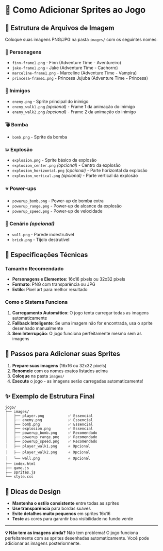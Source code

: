 # 🎨 Como Adicionar Sprites ao Jogo

## 📁 Estrutura de Arquivos de Imagem

Coloque suas imagens PNG/JPG na pasta `images/` com os seguintes nomes:

### 👤 Personagens
- `finn-frame1.png` - Finn (Adventure Time - Aventureiro)
- `jake-frame1.png` - Jake (Adventure Time - Cachorro)
- `marceline-frame1.png` - Marceline (Adventure Time - Vampira)
- `princesa-frame1.png` - Princesa Jujuba (Adventure Time - Princesa)

### 👾 Inimigos
- `enemy.png` - Sprite principal do inimigo
- `enemy_walk1.png` *(opcional)* - Frame 1 da animação do inimigo
- `enemy_walk2.png` *(opcional)* - Frame 2 da animação do inimigo

### 💣 Bomba
- `bomb.png` - Sprite da bomba

### 💥 Explosão
- `explosion.png` - Sprite básico da explosão
- `explosion_center.png` *(opcional)* - Centro da explosão
- `explosion_horizontal.png` *(opcional)* - Parte horizontal da explosão
- `explosion_vertical.png` *(opcional)* - Parte vertical da explosão

### ⭐ Power-ups
- `powerup_bomb.png` - Power-up de bomba extra
- `powerup_range.png` - Power-up de alcance da explosão
- `powerup_speed.png` - Power-up de velocidade

### 🧱 Cenário *(opcional)*
- `wall.png` - Parede indestrutível
- `brick.png` - Tijolo destrutível

## 📏 Especificações Técnicas

### Tamanho Recomendado
- **Personagens e Elementos**: 16x16 pixels ou 32x32 pixels
- **Formato**: PNG com transparência ou JPG
- **Estilo**: Pixel art para melhor resultado

### Como o Sistema Funciona

1. **Carregamento Automático**: O jogo tenta carregar todas as imagens automaticamente
2. **Fallback Inteligente**: Se uma imagem não for encontrada, usa o sprite desenhado manualmente
3. **Sem Interrupção**: O jogo funciona perfeitamente mesmo sem as imagens

## 🚀 Passos para Adicionar suas Sprites

1. **Prepare suas imagens** (16x16 ou 32x32 pixels)
2. **Renomeie** com os nomes exatos listados acima
3. **Coloque** na pasta `images/`
4. **Execute** o jogo - as imagens serão carregadas automaticamente!

## ✨ Exemplo de Estrutura Final

```
jogo/
├── images/
│   ├── player.png           ✅ Essencial
│   ├── enemy.png            ✅ Essencial
│   ├── bomb.png             ✅ Essencial
│   ├── explosion.png        ✅ Essencial
│   ├── powerup_bomb.png     ✅ Recomendado
│   ├── powerup_range.png    ✅ Recomendado
│   ├── powerup_speed.png    ✅ Recomendado
│   ├── player_walk1.png     ⭐ Opcional
│   ├── player_walk2.png     ⭐ Opcional
│   └── wall.png             ⭐ Opcional
├── index.html
├── game.js
├── sprites.js
└── style.css
```

## 🎯 Dicas de Design

- **Mantenha o estilo consistente** entre todas as sprites
- **Use transparência** para bordas suaves
- **Evite detalhes muito pequenos** em sprites 16x16
- **Teste** as cores para garantir boa visibilidade no fundo verde

---

**💡 Não tem as imagens ainda?** Não tem problema! O jogo funciona perfeitamente com as sprites desenhadas automaticamente. Você pode adicionar as imagens posteriormente.
